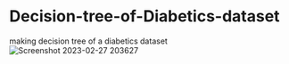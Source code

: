 # Decision-tree-of-Diabetics-dataset
making decision tree of a diabetics dataset
![Screenshot 2023-02-27 203627](https://user-images.githubusercontent.com/113490566/221600359-0eeb9e73-f20b-42df-8c5a-0a8b38f9776c.png)
